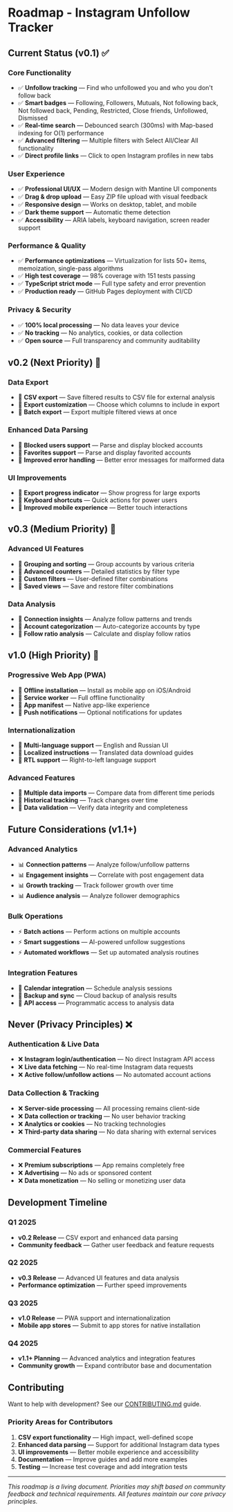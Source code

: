 # Roadmap - Instagram Unfollow Tracker

## Current Status (v0.1) ✅

### Core Functionality
- ✅ **Unfollow tracking** — Find who unfollowed you and who you don't follow back
- ✅ **Smart badges** — Following, Followers, Mutuals, Not following back, Not followed back, Pending, Restricted, Close friends, Unfollowed, Dismissed
- ✅ **Real-time search** — Debounced search (300ms) with Map-based indexing for O(1) performance
- ✅ **Advanced filtering** — Multiple filters with Select All/Clear All functionality
- ✅ **Direct profile links** — Click to open Instagram profiles in new tabs

### User Experience
- ✅ **Professional UI/UX** — Modern design with Mantine UI components
- ✅ **Drag & drop upload** — Easy ZIP file upload with visual feedback
- ✅ **Responsive design** — Works on desktop, tablet, and mobile
- ✅ **Dark theme support** — Automatic theme detection
- ✅ **Accessibility** — ARIA labels, keyboard navigation, screen reader support

### Performance & Quality
- ✅ **Performance optimizations** — Virtualization for lists 50+ items, memoization, single-pass algorithms
- ✅ **High test coverage** — 98% coverage with 151 tests passing
- ✅ **TypeScript strict mode** — Full type safety and error prevention
- ✅ **Production ready** — GitHub Pages deployment with CI/CD

### Privacy & Security
- ✅ **100% local processing** — No data leaves your device
- ✅ **No tracking** — No analytics, cookies, or data collection
- ✅ **Open source** — Full transparency and community auditability

## v0.2 (Next Priority) 🔄

### Data Export
- 🔄 **CSV export** — Save filtered results to CSV file for external analysis
- 🔄 **Export customization** — Choose which columns to include in export
- 🔄 **Batch export** — Export multiple filtered views at once

### Enhanced Data Parsing
- 🔄 **Blocked users support** — Parse and display blocked accounts
- 🔄 **Favorites support** — Parse and display favorited accounts
- 🔄 **Improved error handling** — Better error messages for malformed data

### UI Improvements
- 🔄 **Export progress indicator** — Show progress for large exports
- 🔄 **Keyboard shortcuts** — Quick actions for power users
- 🔄 **Improved mobile experience** — Better touch interactions

## v0.3 (Medium Priority) 🔄

### Advanced UI Features
- 🔄 **Grouping and sorting** — Group accounts by various criteria
- 🔄 **Advanced counters** — Detailed statistics by filter type
- 🔄 **Custom filters** — User-defined filter combinations
- 🔄 **Saved views** — Save and restore filter combinations

### Data Analysis
- 🔄 **Connection insights** — Analyze follow patterns and trends
- 🔄 **Account categorization** — Auto-categorize accounts by type
- 🔄 **Follow ratio analysis** — Calculate and display follow ratios

## v1.0 (High Priority) 🔄

### Progressive Web App (PWA)
- 🔄 **Offline installation** — Install as mobile app on iOS/Android
- 🔄 **Service worker** — Full offline functionality
- 🔄 **App manifest** — Native app-like experience
- 🔄 **Push notifications** — Optional notifications for updates

### Internationalization
- 🔄 **Multi-language support** — English and Russian UI
- 🔄 **Localized instructions** — Translated data download guides
- 🔄 **RTL support** — Right-to-left language support

### Advanced Features
- 🔄 **Multiple data imports** — Compare data from different time periods
- 🔄 **Historical tracking** — Track changes over time
- 🔄 **Data validation** — Verify data integrity and completeness

## Future Considerations (v1.1+)

### Advanced Analytics
- 📊 **Connection patterns** — Analyze follow/unfollow patterns
- 📊 **Engagement insights** — Correlate with post engagement data
- 📊 **Growth tracking** — Track follower growth over time
- 📊 **Audience analysis** — Analyze follower demographics

### Bulk Operations
- ⚡ **Batch actions** — Perform actions on multiple accounts
- ⚡ **Smart suggestions** — AI-powered unfollow suggestions
- ⚡ **Automated workflows** — Set up automated analysis routines

### Integration Features
- 🔗 **Calendar integration** — Schedule analysis sessions
- 🔗 **Backup and sync** — Cloud backup of analysis results
- 🔗 **API access** — Programmatic access to analysis data

## Never (Privacy Principles) ❌

### Authentication & Live Data
- ❌ **Instagram login/authentication** — No direct Instagram API access
- ❌ **Live data fetching** — No real-time Instagram data requests
- ❌ **Active follow/unfollow actions** — No automated account actions

### Data Collection & Tracking
- ❌ **Server-side processing** — All processing remains client-side
- ❌ **Data collection or tracking** — No user behavior tracking
- ❌ **Analytics or cookies** — No tracking technologies
- ❌ **Third-party data sharing** — No data sharing with external services

### Commercial Features
- ❌ **Premium subscriptions** — App remains completely free
- ❌ **Advertising** — No ads or sponsored content
- ❌ **Data monetization** — No selling or monetizing user data

## Development Timeline

### Q1 2025
- **v0.2 Release** — CSV export and enhanced data parsing
- **Community feedback** — Gather user feedback and feature requests

### Q2 2025
- **v0.3 Release** — Advanced UI features and data analysis
- **Performance optimization** — Further speed improvements

### Q3 2025
- **v1.0 Release** — PWA support and internationalization
- **Mobile app stores** — Submit to app stores for native installation

### Q4 2025
- **v1.1+ Planning** — Advanced analytics and integration features
- **Community growth** — Expand contributor base and documentation

## Contributing

Want to help with development? See our [CONTRIBUTING.md](../CONTRIBUTING.md) guide.

### Priority Areas for Contributors
1. **CSV export functionality** — High impact, well-defined scope
2. **Enhanced data parsing** — Support for additional Instagram data types
3. **UI improvements** — Better mobile experience and accessibility
4. **Documentation** — Improve guides and add more examples
5. **Testing** — Increase test coverage and add integration tests

---

*This roadmap is a living document. Priorities may shift based on community feedback and technical requirements. All features maintain our core privacy principles.*
